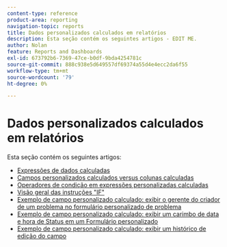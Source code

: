 ```yaml
---
content-type: reference
product-area: reporting
navigation-topic: reports
title: Dados personalizados calculados em relatórios
description: Esta seção contém os seguintes artigos - EDIT ME.
author: Nolan
feature: Reports and Dashboards
exl-id: 673792b6-7369-47ce-b0df-9bda4254781c
source-git-commit: 888c938e5d649557df69374a55d4e4ecc2da6f55
workflow-type: tm+mt
source-wordcount: '79'
ht-degree: 0%

---
```


# Dados personalizados calculados em relatórios

Esta seção contém os seguintes artigos:

* [Expressões de dados calculadas](../../../reports-and-dashboards/reports/calc-cstm-data-reports/calculated-data-expressions.md)
* [Campos personalizados calculados versus colunas calculadas](../../../reports-and-dashboards/reports/calc-cstm-data-reports/calculated-custom-fields-calculated-columns.md)
* [Operadores de condição em expressões personalizadas calculadas](../../../reports-and-dashboards/reports/calc-cstm-data-reports/condition-operators-calculated-custom-expressions.md)
* [Visão geral das instruções &quot;IF&quot;](../../../reports-and-dashboards/reports/calc-cstm-data-reports/if-statements-overview.md)
* [Exemplo de campo personalizado calculado: exibir o gerente do criador de um problema no formulário personalizado de problema](../../../reports-and-dashboards/reports/calc-cstm-data-reports/custom-field-manager-issue-creator-on-issue-form.md)
* [Exemplo de campo personalizado calculado: exibir um carimbo de data e hora de Status em um Formulário personalizado](../../../reports-and-dashboards/reports/calc-cstm-data-reports/example-status-timestamp-in-calculated-field.md)
* [Exemplo de campo personalizado calculado: exibir um histórico de edição do campo](../../../reports-and-dashboards/reports/calc-cstm-data-reports/calculated-field-example-edit-history-of-another-field.md)
   <!--outdated: * [Basic Report Creation Program for the new Workfront experience](https://one.workfront.com/s/basic-report-creation-program)-->
